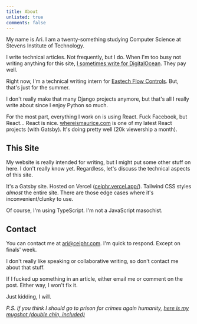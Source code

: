 ```yaml
---
title: About
unlisted: true
comments: false
---
```

My name is Ari. I am a twenty-something studying Computer Science at Stevens Institute of Technology.

I write technical articles. Not frequently, but I do. When I'm too busy not writing anything for this
site, [I sometimes write for DigitalOcean](https://www.digitalocean.com/community/users/ceiphr). They pay well.

Right now, I'm a technical writing intern for [Eastech Flow Controls](https://www.smartwastewater.com/). But, that's
just for the summer.

I don't really make that many Django projects anymore, but that's all I really write about since I enjoy Python so much.

For the most part, everything I work on is using React. Fuck Facebook, but React… React is
nice. [whereismaurice.com](https://whereismaurice.com) is one of my latest React projects (with Gatsby). It's doing
pretty well (20k viewership a month).

## This Site

My website is really intended for writing, but I might put some other stuff on here. I don't really know yet.
Regardless, let's discuss the technical aspects of this site.

It's a Gatsby site. Hosted on Vercel ([ceiphr.vercel.app/](https://ceiphr.vercel.app/)). Tailwind CSS styles
*almost* the entire site. There are those edge cases where it's inconvenient/clunky to use.

Of course, I'm using TypeScript. I'm not a JavaScript masochist.

## Contact

You can contact me at [ari@ceiphr.com](mailto:ari@ceiphr.com). I'm quick to respond. Except on finals' week.

I don't really like speaking or collaborative writing, so don't contact me about that stuff.

If I fucked up something in an article, either email me or comment on the post. Either way, I won't fix it.

Just kidding, I will.

*P.S. If you think I should go to prison for crimes again
humanity, [here is my mugshot (double chin, included)](/ari-birnbaum.png)*